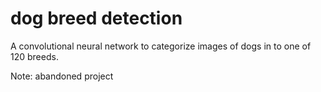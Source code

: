 # dog breed detection
A convolutional neural network to categorize images of dogs in to one of 120 breeds.

Note: abandoned project
